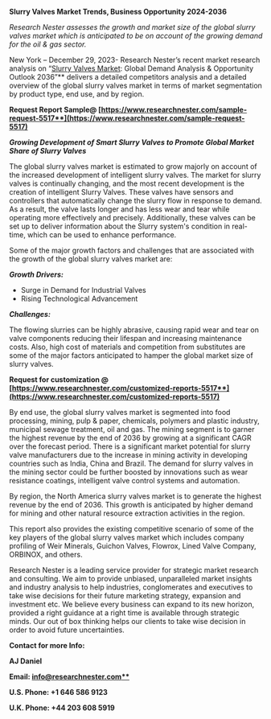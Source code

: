 ﻿**Slurry Valves Market Trends, Business Opportunity 2024-2036**

*Research Nester assesses the growth and market size of the global slurry valves market which is anticipated to be on account of the growing demand for the oil & gas sector.* 

New York – December 29, 2023- Research Nester’s recent market research analysis on “[Slurry Valves Market](https://www.researchnester.com/reports/slurry-valves-market/5517): Global Demand Analysis & Opportunity Outlook 2036”** delivers a detailed competitors analysis and a detailed overview of the global slurry valves market in terms of market segmentation by product type, end use, and by region. 

**Request Report Sample@ [https://www.researchnester.com/sample-request-5517**](https://www.researchnester.com/sample-request-5517)**

***Growing Development of Smart Slurry Valves to Promote Global Market Share of Slurry Valves***

The global slurry valves market is estimated to grow majorly on account of the increased development of intelligent slurry valves. The market for slurry valves is continually changing, and the most recent development is the creation of intelligent Slurry Valves. These valves have sensors and controllers that automatically change the slurry flow in response to demand. As a result, the valve lasts longer and has less wear and tear while operating more effectively and precisely. Additionally, these valves can be set up to deliver information about the Slurry system's condition in real-time, which can be used to enhance performance.

Some of the major growth factors and challenges that are associated with the growth of the global slurry valves market are:

***Growth Drivers:***

- Surge in Demand for Industrial Valves 
- Rising Technological Advancement 

***Challenges:***

The flowing slurries can be highly abrasive, causing rapid wear and tear on valve components reducing their lifespan and increasing maintenance costs. Also, high cost of materials and competition from substitutes are some of the major factors anticipated to hamper the global market size of slurry valves.

**Request for customization @  [https://www.researchnester.com/customized-reports-5517**](https://www.researchnester.com/customized-reports-5517)**

By end use, the global slurry valves market is segmented into food processing, mining, pulp & paper, chemicals, polymers and plastic industry, municipal sewage treatment, oil and gas. The mining segment is to garner the highest revenue by the end of 2036 by growing at a significant CAGR over the forecast period. There is a significant market potential for slurry valve manufacturers due to the increase in mining activity in developing countries such as India, China and Brazil. The demand for slurry valves in the mining sector could be further boosted by innovations such as wear resistance coatings, intelligent valve control systems and automation. 

By region, the North America slurry valves market is to generate the highest revenue by the end of 2036. This growth is anticipated by higher demand for mining and other natural resource extraction activities in the region. 

This report also provides the existing competitive scenario of some of the key players of the global slurry valves market which includes company profiling of Weir Minerals, Guichon Valves, Flowrox, Lined Valve Company, ORBINOX, and others.      

Research Nester is a leading service provider for strategic market research and consulting. We aim to provide unbiased, unparalleled market insights and industry analysis to help industries, conglomerates and executives to take wise decisions for their future marketing strategy, expansion and investment etc. We believe every business can expand to its new horizon, provided a right guidance at a right time is available through strategic minds. Our out of box thinking helps our clients to take wise decision in order to avoid future uncertainties.

**Contact for more Info:**

**AJ Daniel**

**Email: [info@researchnester.com**](mailto:info@researchnester.com)**

**U.S. Phone: +1 646 586 9123** 

**U.K. Phone: +44 203 608 5919**


